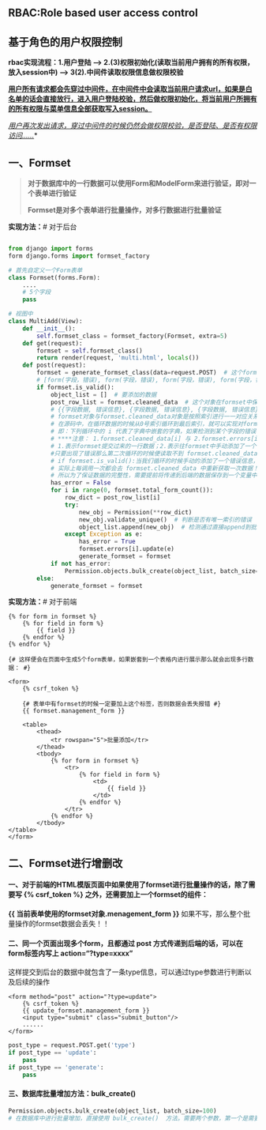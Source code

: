 ## **RBAC:Role based user access control**

## 基于角色的用户权限控制

**rbac实现流程：1.用户登陆 --> 2.(3)权限初始化(读取当前用户拥有的所有权限，放入session中) --> 3(2).中间件读取权限信息做权限校验**

**<u>用户所有请求都会先穿过中间件，在中间件中会读取当前用户请求url，如果是白名单的话会直接放行，进入用户登陆校验，然后做权限初始化，将当前用户所拥有的所有权限与菜单信息全部获取写入session。</u>**

*<u>用户再次发出请求，穿过中间件的时候仍然会做权限校验，是否登陆、是否有权限访问......</u>**

## 一、Formset

> **对于数据库中的一行数据可以使用Form和ModelForm来进行验证，即对一个表单进行验证**
>
> **Formset是对多个表单进行批量操作，对多行数据进行批量验证**

**实现方法：**# 对于后台

```python

from django import forms
form django.forms import formset_factory

# 首先自定义一个Form表单
class Formset(forms.Form):
    ....
    # 5个字段
    pass

# 视图中
class MultiAdd(View):
    def __init__():
    	self.formset_class = formset_factory(Formset, extra=5) 
    def get(request):
        formset = self.formset_class()
    	return render(request, 'multi.html', locals())
    def post(request):
        formset = generate_formset_class(data=request.POST)  # 这个formset对象是一个列表包含了一个个的form对象
        # [form(字段，错误), form(字段，错误), form(字段，错误), form(字段，错误),]
        if formset.is_valid():
            object_list = []  # 要添加的数据
            post_row_list = formset.cleaned_data  # 这个对象在formset中保存的是提交到后台的数据（字典套字典）
            # {{字段数据, 错误信息}, {字段数据, 错误信息}, {字段数据, 错误信息}}
            # formset对象与formset.cleaned_data对象是按照索引进行一一对应关系
            # 在源码中，在循环数据的时候从0号索引循环到最后索引，就可以实现对formset.cleaned_data中的数据进行操作
            # 即：下列循环中的 i 代表了字典中嵌套的字典，如果检测到某个字段的错误信息，那么直接将formset.errors[i]设置成错误提示信息即可精确到某个字段的错误信息展示
            # ****注意： 1.formset.cleaned_data[i] 与 2.formset.errors[i] 是互斥的 ！！！！！！！！！！！！！！！
            # 1.表示formset提交过来的一行数据；2.表示往formset中手动添加了一个错误，
            #只要出现了错误那么第二次循环的时候便读取不到 formset.cleaned_data 中的信息了。因为大前提是:
            # if formset.is_valid():当我们循环的时候手动的添加了一个错误信息，那么这个条件就通不过，导致后面循环中调用formset.cleaned_data的时候获取不到最新的信息
            # 实际上每调用一次都会去 formset.cleaned_data 中重新获取一次数据！！
            # 所以为了保证数据的完整性，需要提前将传递到后端的数据保存到一个变量中(object_list)，循环的时候直接去这个变量中获取数据。
            has_error = False
            for i in range(0, formset.total_form_count()):
                row_dict = post_row_list[i]
                try:
                    new_obj = Permission(**row_dict)
                    new_obj.validate_unique()  # 判断是否有唯一索引的错误
                    object_list.append(new_obj)  # 检测通过直接append到批量添加的数据中然后批量添加
                except Exception as e:
                    has_error = True
                    formset.errors[i].update(e)
                    generate_formset = formset
            if not has_error:
                Permission.objects.bulk_create(object_list, batch_size=100)  # 没有错误信息的时候直接批量添加操作
        else:
            generate_formset = formset
```

**实现方法：**# 对于前端

```django
{% for form in formset %}
	{% for field in form %}
	    {{ field }}
	{% endfor %}    
{% endfor %}

{# 这样便会在页面中生成5个form表单，如果嵌套到一个表格内进行展示那么就会出现多行数据： #}

<form>
    {% csrf_token %}
    
    {# 表单中有formset的时候一定要加上这个标签，否则数据会丢失报错 #}
    {{ formset.management_form }}
    
    <table>
        <thead>
            <tr rowspan="5">批量添加</tr>
        </thead>
        <tbody>
            {% for form in formset %}
                <tr>
                    {% for field in form %}
                        <td>
                            {{ field }}
                        </td>
                    {% endfor %}  
                </tr>
            {% endfor %}
        </tbody>
</table>
</form>
```

## 二、Formset进行增删改

#### 一、对于前端的HTML模版页面中如果使用了formset进行批量操作的话，除了需要写 **{% csrf_token %}** 之外，还需要加上一个formset的组件：

**{{ 当前表单使用的formset对象.menagement_form }}**  如果不写，那么整个批量操作的formset数据会丢失！！

#### 二、同一个页面出现多个form，且都通过 post 方式传递到后端的话，可以在form标签内写上  **action=“?type=xxxx”**

这样提交到后台的数据中就包含了一条type信息，可以通过type参数进行判断以及后续的操作

```django
<form method="post" action="?type=update">
	{% csrf_token %}
	{{ update_formset.management_form }}
    <input type="submit" class="submit_button"/>
    ......
</form>
```

```python
post_type = request.POST.get('type')
if post_type == 'update':
    pass
if post_type == 'generate':
    pass
```

#### 三、数据库批量增加方法：bulk_create()

```python
Permission.objects.bulk_create(object_list, batch_size=100)
# 在数据库中进行批量增加，直接使用 bulk_create()  方法。需要两个参数，第一个是需要批量增加的数据，第二个参数是batch_size,这个参数的值表示每次往数据库中增加的数据条数。当前为100，表示每次增加100条数据(100行)
```

